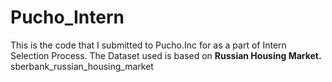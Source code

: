 # Pucho_Intern
This is the code that I submitted to Pucho.Inc for as a part of Intern Selection Process.
The Dataset used is based on __Russian Housing Market.__
sberbank_russian_housing_market
